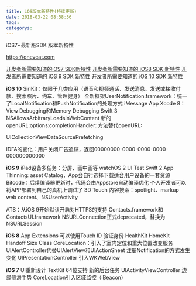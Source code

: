 ```yaml
---
title: iOS版本新特性(持续更新)
date: 2018-03-22 08:58:56
tags:
categorys:
---
```


iOS7~最新版SDK 版本新特性

https://onevcat.com

[开发者所需要知道的iOS7 SDK新特性](https://onevcat.com/2013/06/developer-should-know-about-ios7/)
[开发者所需要知道的 iOS8 SDK 新特性](https://onevcat.com/2014/07/developer-should-know-about-ios8/)
[开发者所需要知道的 iOS 9 SDK 新特性](https://onevcat.com/2015/06/ios9-sdk/)
[开发者所需要知道的 iOS 10 SDK 新特性](https://onevcat.com/2016/06/ios-10-sdk/)



**iOS 10**
SiriKit：仅限于几类应用（语音和视频通话、发送消息、发送或接收付款、搜索照片、约车、管理健身）
全新框架UserNotification.framework：统一了LocalNotification和PushNotification的处理方式
iMessage App
Xcode 8：View Debugging和Memory Debugging
Swift 3
NSAllowsArbitraryLoadsInWebContent
新的openURL:options:completionHandler:
方法替代openURL:

UICollectionViewDataSourcePrefetching

IDFA的变化：用户关闭广告追踪，返回00000000-0000-0000-0000-000000000000



**iOS 9**
iPad设备多任务：分屏、画中画等
watchOS 2
UI Test
Swift 2
App Thinning: asset Catalog，App会自行选择下载适合用户设备的一套资源
Bitcode：后续编译器更新时，代码会由Appstore自动编译优化
个人开发者可以将APP部署到自己的真机上调试了
3D Touch
内容搜索：spotlight、markup web content、NSUserActivity

ATS：从iOS 9开始默认开启对HTTPS的支持
Contacts.framework和ContactsUI.framework
NSURLConnection正式deprecated，替换为NSURLSession



**iOS 8**
App Extensions
可以使用Touch ID
验证身份
HealthKit
HomeKit
Handoff
Size Class
CoreLocation：引入了室内定位和重大位置改变服务
UIAlertController代替UIAlertView和UIActionSheet
注册Notification的方式发生变化
UIPresentationController
引入WKWebView



**iOS 7**
UI重新设计
TextKit
64位支持
新的后台任务
UIActivityViewController
边缘侧滑手势
CoreLocation引入区域监控（iBeacon）